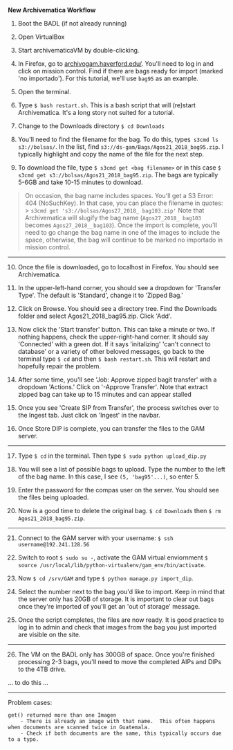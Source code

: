 **New Archivematica Workflow**

1. Boot the BADL (if not already running)

2. Open VirtualBox

3. Start archivematicaVM by double-clicking.  

4. In Firefox, go to <a href="http://archivogam.haverford.edu/es/control-de-misi%C3%B3n/" target="_blank">archivogam.haverford.edu/</a>.  You'll need to log in and click on mission control. Find if there are bags ready for import (marked 'no importado'). For this tutorial, we'll use `bag95` as an example.
 
5. Open the terminal. 

6. Type `$ bash restart.sh`.  This is a bash script that will (re)start Archivematica.  It's a long story not suited for a tutorial.  

7. Change to the Downloads directory `$ cd Downloads`

8. You'll need to find the filename for the bag.  To do this, type`$ s3cmd ls s3://bolsas/`.  In the list, find `s3://ds-gam/Bags/Agos21_2018_bag95.zip`.  I typically highlight and copy the name of the file for the next step. 

9. To download the file, type `$ s3cmd get <bag filename>` or in this case `$ s3cmd get s3://bolsas/Agos21_2018_bag95.zip`.  The bags are typically 5-6GB and take 10-15 minutes to download. 

> On occasion, the bag name includes spaces. You'll get a S3 Error: 404 (NoSuchKey).  In that case, you can place the filename in quotes: > `s3cmd get 's3://bolsas/Agos27_2018_ bag103.zip'`  Note that Archivematica will slugify the bag name (`Agos27_2018_ bag103` becomes 
> `Agos27_2018__bag103`).  Once the import is complete, you'll need to go change the bag name in one of the images to include the space, 
> otherwise, the bag will continue to be marked no importado in mission control. 

--- 

10. Once the file is downloaded, go to localhost in Firefox. You should see Archivematica.  

11. In the upper-left-hand corner, you should see a dropdown for 'Transfer Type'.  The default is 'Standard', change it to 'Zipped Bag.'

12. Click on Browse. You should see a directory tree. Find the Downloads folder and select Agos21_2018_bag95.zip. Click 'Add'.

13. Now click the 'Start transfer' button.  This can take a minute or two.  If nothing happens, check the upper-right-hand corner.  It should say 'Connected' with a green dot.  If it says 'initalizing' 'can't connect to database' or a variety of other beloved messages, go back to the terminal type `$ cd` and then `$ bash restart.sh`.  This will restart and hopefully repair the problem.   

14. After some time, you'll see 'Job: Approve zipped bagit transfer' with a dropdown 'Actions.'  Click on '-Approve Transfer'. Note that extract zipped bag can take up to 15 minutes and can appear stalled

15. Once you see 'Create SIP from Transfer', the process switches over to the Ingest tab.  Just click on 'Ingest' in the navbar.

16. Once Store DIP is complete, you can transfer the files to the GAM server.

--- 

17. Type `$ cd` in the terminal.  Then type `$ sudo python upload_dip.py`

18. You will see a list of possible bags to upload.  Type the number to the left of the bag name.  In this case, I see `(5, 'bag95'...)`, so enter 5.

19. Enter the password for the compas user on the server.  You should see the files being uploaded. 

20. Now is a good time to delete the original bag.  `$ cd Downloads` then `$ rm Agos21_2018_bag95.zip`.

---

21. Connect to the GAM server with your username: `$ ssh username@192.241.128.56`

22. Switch to root `$ sudo su -`, activate the GAM virtual enviornment `$ source /usr/local/lib/python-virtualenv/gam_env/bin/activate`.

23. Now `$ cd /srv/GAM` and type `$ python manage.py import_dip`.

24. Select the number next to the bag you'd like to import.  Keep in mind that the server only has 20GB of storage.  It is important to clear out bags once they're imported of you'll get an 'out of storage' message. 

25.  Once the script completes, the files are now ready.  It is good practice to log in to admin and check that images from the bag you just imported are visible on the site. 

--- 

26. The VM on the BADL only has 300GB of space.  Once you're finished processing 2-3 bags, you'll need to move the completed AIPs and DIPs to the 4TB drive.

... to do this ...

---
Problem cases:

	get() returned more than one Imagen
		- There is already an image with that name.  This often happens when documents are scanned twice in Guatemala. 
		- Check if both documents are the same, this typically occurs due to a typo. 



